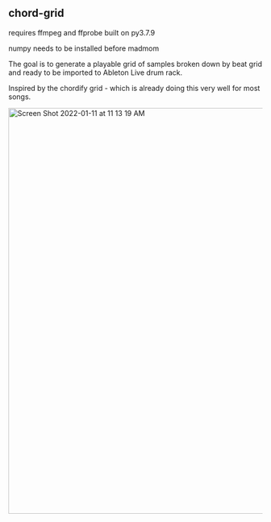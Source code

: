 chord-grid
----------

requires ffmpeg and ffprobe built on py3.7.9

numpy needs to be installed before madmom

The goal is to generate a playable grid of samples broken down by beat grid
and ready to be imported to Ableton Live drum rack.

Inspired by the chordify grid - which is already doing this very well for most
songs.

<img width="806" alt="Screen Shot 2022-01-11 at 11 13 19 AM" src="https://user-images.githubusercontent.com/2433319/148979518-16b0d8eb-d979-4256-b1c4-fa3abe1af7fc.png">